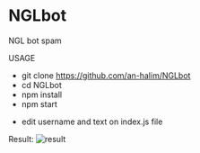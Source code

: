 # NGLbot
NGL bot spam

USAGE
- git clone https://github.com/an-halim/NGLbot
- cd NGLbot
- npm install
- npm start

* edit username and text on index.js file

Result:
![result](https://github.com/an-halim/NGLbotblob/master/result.jpg?raw=true)
